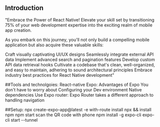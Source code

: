 
## Introduction
"Embrace the Power of React Native! Elevate your skill set by transitioning 75% of your web development expertise into the exciting realm of mobile app creation.

As you embark on this journey, you'll not only build a compelling mobile application but also acquire these valuable skills:

Craft visually captivating UI/UX designs
Seamlessly integrate external API data
Implement advanced search and pagination features
Develop custom API data retrieval hooks
Cultivate a codebase that's clean, well-organized, and easy to maintain, adhering to sound architectural principles
Embrace industry best practices for React Native development"


##Tools and technolgoies:
React-native
Expo: 
Advantages of Expo
You don't have to worry
about Configuring your
Dev environment
Native dependencies
Use Expo router:
Expo Router takes a
different approach to
handling navigation

##Setup:
npx create-expo-app@latest -e with-route
install npx && install npm
npm start 
scan the QR code with phone
npm install -g expo-cli
expo-cli start --tunnel

